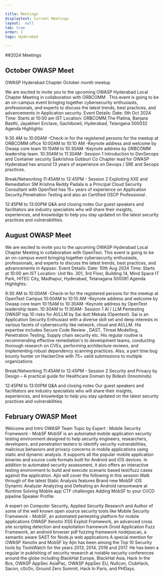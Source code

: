 ```yaml
---

title: Meetings
displaytext: Current Meetings
layout:  null
tab: true
order: 1
tags: Hyderabad

---
```

##2024 Meetings

## October OWASP Meet

OWASP Hyderabad Chapter October month meetup

We are excited to invite you to the upcoming OWASP Hyderabad Local Chapter Meeting in collaboration with ORBCOMM .
This event is going to be an on-campus event bringing together cybersecurity enthusiasts, professionals, and experts to discuss the latest trends, best practices, and advancements in Application security.
Event Details: Date: 5th Oct 2024
Time: Starts at 10:00 am IST
Location:
ORBCOMM,The Platina, Banjara Basthi, Jayabheri Enclave, Gachibowli, Hyderabad, Telangana 500032
Agenda Highlights:

9:30 AM to 10:00AM -Check-in for the registered persons for the meetup at ORBCOMM office
10:00AM to 10:10 AM -Keynote address and welcome by Owasp core team
10:15AM to 10:30AM -Keynote address by ORBCOMM leadership team.
10:30AM to 11:30AM- Session 1
Introduction to DevSecops and Container security
Saikrishna Gobburi Co Chapter lead for OWASP Hyderabad has around 13 years of experience on Devops / SRE and Secops practices.

Break/Networking
11:45AM to 12:45PM - Session 2
Exploiting XXE and Remediation
SM Krishna Reddy Padala is a Principal Cloud Security Consultant with OpenText has 15+ years of experience on Application Security,Penetration Testing and also an Certified OSCP Professional .

12:45PM to 13:00PM Q&A and closing notes
Our guest speakers and facilitators are industry specialists who will share their insights, experiences, and knowledge to help you stay updated on the latest security practices and vulnerabilities.

## August OWASP Meet

We are excited to invite you to the upcoming OWASP Hyderabad Local Chapter Meeting in collaboration with OpenText.
This event is going to be an on-campus event bringing together cybersecurity enthusiasts, professionals, and experts to discuss the latest trends, best practices, and advancements in Appsec.
Event Details: Date: 10th Aug 2024
Time: Starts at 10:00 am IST
Location:
Unit No. 301, 3rd Floor, Building 14, Mind Space IT Park, HITEC City, Madhapur, Hyderabad, Telanagana 500081
Agenda Highlights:

9:30 AM to 10:00AM -Check-in for the registered persons for the meetup at OpenText Campus
10:00AM to 10:10 AM -Keynote address and welcome by Owasp core team
10:15AM to 10:30AM -Keynote address by OpenText leadership team.
10:30AM to 11:30AM- Session 1
AI / LLM Pentesting OWASP top 10 risks for AI/LLM by Sai dutt Mekala (Opentext).
Sai is an Application Security Enthusiast with a diverse skill set and deep interests in various facets of cybersecurity like network, cloud and AI/LLM. His expertise includes Secure Code Review , DAST, Threat Modelling, Penetration Testing, Supply chain security etc. His regular routine is recommending effective remediation's to development teams, conducting thorough research on CVEs, performing architecture reviews, and implementing robust dependency scanning practices.
Also, a part time bug bounty hunter on HackerOne with 75+ valid submissions to multiple organizations

Break/Networking
11:45AM to 12:45PM - Session 2
Security and Privacy by Design – A practical guide for Healthcare Domain by Bidesh (Innominds)

12:45PM to 13:00PM Q&A and closing notes
Our guest speakers and facilitators are industry specialists who will share their insights, experiences, and knowledge to help you stay updated on the latest security practices and vulnerabilities.

## February OWASP Meet

Welcome and Intro
OWASP Team
Topic by Expert : Mobile Security Framework - MobSF
MobSF is an automated mobile application security testing environment designed to help security engineers, researchers, developers, and penetration testers to identify security vulnerabilities, malicious behaviors and privacy concerns in mobile applications using static and dynamic analysis. It supports all the popular mobile application binaries and source code formats built for Android and iOS devices. In addition to automated security assessment, it also offers an interactive testing environment to build and execute scenario based test/fuzz cases against the application. Ajin will cover the following in this session
Walk through of the latest Static Analysis features
Brand new MobSF iOS Dynamic Analyzer
Analyzing and Defeating an Android ransomware at Runtime
Solving Mobile app CTF challenges
Adding MobSF to your CI/CD pipeline
Speaker Profile:

A expert on Computer Security, Applied Security Research and Author of some of the well known open source security tools like
Mobile Security Framework - MobSF, an automated pentesting platform for mobile applications
OWASP Xenotix XSS Exploit Framework, an advanced cross site scripting detection and exploitation framework
Droid Application Fuzz Framework, an android browser
pdf fuzzing framework
nodejsscan, a semantic aware SAST for Node.js web applications
A special mention for OWASP Xenotix and MobSF by Ajin has been among the Top 10 Security tools by ToolsWatch for the years 2013, 2014, 2016 and 2017.
He has been a regular in publishing of security research at notable security conferences around the globe including BlackHat Europe, BlackHat Asia, Hack In the Box, OWASP AppSec AsiaPac, OWASP AppSec EU, Nullcon, ClubHack, Sacon, c0c0n, Ground Zero Summit, Hack In Paris, and PHDays.
